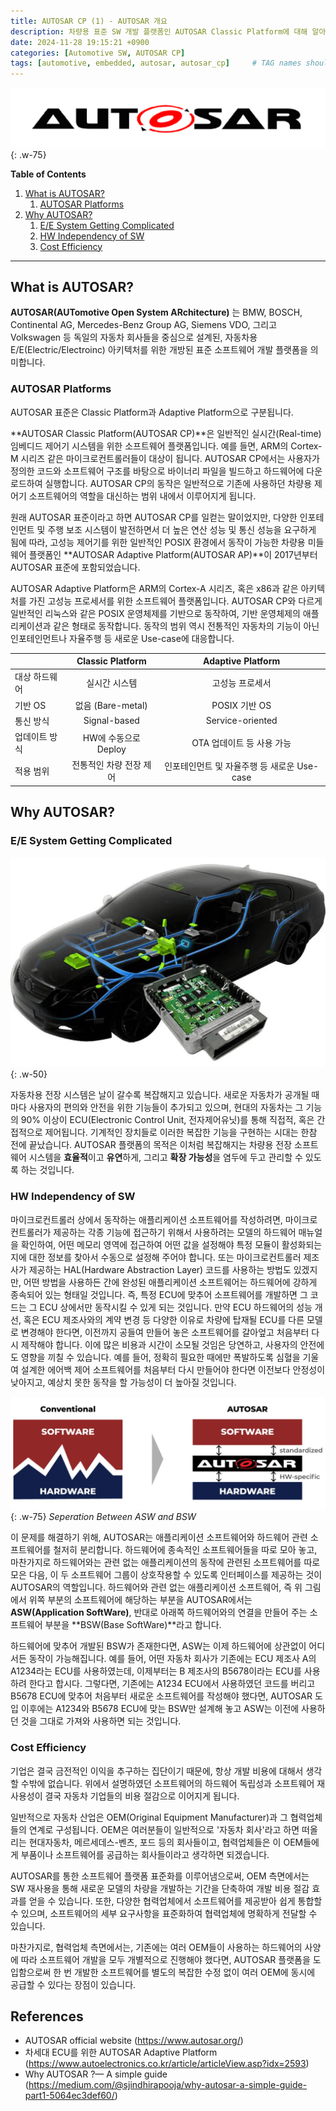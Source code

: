```yaml
---
title: AUTOSAR CP (1) - AUTOSAR 개요
description: 차량용 표준 SW 개발 플랫폼인 AUTOSAR Classic Platform에 대해 알아봅시다.
date: 2024-11-28 19:15:21 +0900
categories: [Automotive SW, AUTOSAR CP]
tags: [automotive, embedded, autosar, autosar_cp]     # TAG names should always be lowercase
---
```

![logo](/assets/img/2024-11-26-AUTOSAR-overview/autosar-1200x900.png){: .w-75}

**Table of Contents**

1. [What is AUTOSAR?](#what-is-autosar)
    1. [AUTOSAR Platforms](#autosar-platforms)
2. [Why AUTOSAR?](#why-autosar)
    1. [E/E System Getting Complicated](#ee-system-getting-complicated)
    2. [HW Independency of SW](#hw-independency-of-sw)
    3. [Cost Efficiency](#cost-efficiency)

---

## What is AUTOSAR?

**AUTOSAR(AUTomotive Open System ARchitecture)** 는 BMW, BOSCH, Continental AG, Mercedes-Benz Group AG,
Siemens VDO, 그리고 Volkswagen 등 독일의 자동차 회사들을 중심으로 설계된, 자동차용 E/E(Electric/Electroinc)
아키텍처를 위한 개방된 표준 소프트웨어 개발 플랫폼을 의미합니다.

### AUTOSAR Platforms
AUTOSAR 표준은 Classic Platform과 Adaptive Platform으로 구분됩니다.

**AUTOSAR Classic Platform(AUTOSAR CP)**은 일반적인 실시간(Real-time) 임베디드 제어기 시스템을 위한 소프트웨어
플랫폼입니다. 예를 들면, ARM의 Cortex-M 시리즈 같은 마이크로컨트롤러들이 대상이 됩니다. AUTOSAR CP에서는
사용자가 정의한 코드와 소프트웨어 구조를 바탕으로 바이너리 파일을 빌드하고 하드웨어에 다운로드하여 실행합니다.
AUTOSAR CP의 동작은 일반적으로 기존에 사용하던 차량용 제어기 소프트웨어의 역할을 대신하는 범위 내에서 이루어지게
됩니다.

원래 AUTOSAR 표준이라고 하면 AUTOSAR CP를 일컫는 말이었지만, 다양한 인포테인먼트 및 주행 보조 시스템이 발전하면서
더 높은 연산 성능 및 통신 성능을 요구하게 됨에 따라, 고성능 제어기를 위한 일반적인 POSIX 환경에서 동작이 가능한
차량용 미들웨어 플랫폼인 **AUTOSAR Adaptive Platform(AUTOSAR AP)**이 2017년부터 AUTOSAR 표준에 포함되었습니다.

AUTOSAR Adaptive Platform은 ARM의 Cortex-A 시리즈, 혹은 x86과 같은 아키텍처를 가진 고성능 프로세서를 위한
소프트웨어 플랫폼입니다. AUTOSAR CP와 다르게 일반적인 리눅스와 같은 POSIX 운영체제를 기반으로 동작하여,
기반 운영체제의 애플리케이션과 같은 형태로 동작합니다.
동작의 범위 역시 전통적인 자동차의 기능이 아닌 인포테인먼트나 자율주행 등 새로운 Use-case에 대응합니다.

|     | Classic Platform | Adaptive Platform |
| --- | :---------------: | :----------------: |
| 대상 하드웨어 | 실시간 시스템 | 고성능 프로세서 |
| 기반 OS | 없음 (Bare-metal) | POSIX 기반 OS |
| 통신 방식 | Signal-based | Service-oriented |
| 업데이트 방식 | HW에 수동으로 Deploy | OTA 업데이트 등 사용 가능 |
| 적용 범위 | 전통적인 차량 전장 제어 | 인포테인먼트 및 자율주행 등 새로운 Use-case |

## Why AUTOSAR?
### E/E System Getting Complicated
![ecu](/assets/img/2024-11-26-AUTOSAR-overview/electronic-control-unit.png){: .w-50}

자동차용 전장 시스템은 날이 갈수록 복잡해지고 있습니다. 새로운 자동차가 공개될 때마다 사용자의 편의와 안전을
위한 기능들이 추가되고 있으며, 현대의 자동차는 그 기능의 90% 이상이 ECU(Electronic Control Unit, 전자제어유닛)를
통해 직접적, 혹은 간접적으로 제어됩니다. 기계적인 장치들로 이러한 복잡한 기능을 구현하는 시대는 한참 전에 끝났습니다.
AUTOSAR 플랫폼의 목적은 이처럼 복잡해지는 차량용 전장 소프트웨어 시스템을 **효율적**이고 **유연**하게,
그리고 **확장 가능성**을 염두에 두고 관리할 수 있도록 하는 것입니다.

### HW Independency of SW
마이크로컨트롤러 상에서 동작하는 애플리케이션 소프트웨어를 작성하려면, 마이크로컨트롤러가 제공하는 각종 기능에
접근하기 위해서 사용하려는 모델의 하드웨어 매뉴얼을
확인하여, 어떤 메모리 영역에 접근하여 어떤 값을 설정해야 특정 모듈이 활성화되는지에 대한 정보를 찾아서 수동으로
설정해 주어야 합니다. 또는 마이크로컨트롤러 제조사가 제공하는 HAL(Hardware Abstraction Layer) 코드를 사용하는
방법도 있겠지만, 어떤 방법을 사용하든 간에 완성된 애플리케이션 소프트웨어는 하드웨어에 강하게 종속되어 있는
형태일 것입니다. 즉, 특정 ECU에 맞추어 소프트웨어를 개발하면 그 코드는 그 ECU 상에서만 동작시킬 수 있게 되는 것입니다.
만약 ECU 하드웨어의 성능 개선, 혹은 ECU 제조사와의 계약 변경 등 다양한 이유로 차량에 탑재될 ECU를 다른 모델로
변경해야 한다면, 이전까지 공들여 만들어 놓은 소프트웨어를 갈아엎고 처음부터 다시 제작해야 합니다. 이에 많은 비용과
시간이 소모될 것임은 당연하고, 사용자의 안전에도 영향을 끼칠 수 있습니다. 예를 들어, 정확히 필요한 때에만 폭발하도록
심혈을 기울여 설계한 에어백 제어 소프트웨어를 처음부터 다시 만들어야 한다면 이전보다 안정성이 낮아지고, 예상치 못한
동작을 할 가능성이 더 높아질 것입니다.

![asw](/assets/img/2024-11-26-AUTOSAR-overview/asw.png){: .w-75}
_Seperation Between ASW and BSW_

이 문제를 해결하기 위해, AUTOSAR는 애플리케이션 소프트웨어와 하드웨어 관련 소프트웨어를 철저히 분리합니다.
하드웨어에 종속적인 소프트웨어들을 따로 모아 놓고, 마찬가지로 하드웨어와는 관련 없는 애플리케이션의 동작에
관련된 소프트웨어를 따로 모은 다음, 이 두 소프트웨어 그룹이 상호작용할 수 있도록 인터페이스를 제공하는 것이
AUTOSAR의 역할입니다. 하드웨어와 관련 없는 애플리케이션 소프트웨어, 즉 위 그림에서 위쪽 부분의 소프트웨어에
해당하는 부분을 AUTOSAR에서는 **ASW(Application SoftWare)**, 반대로 아래쪽 하드웨어와의 연결을 만들어 주는
소프트웨어 부분을 **BSW(Base SoftWare)**라고 합니다.

하드웨어에 맞추어 개발된 BSW가 존재한다면, ASW는 이제 하드웨어에 상관없이 어디서든 동작이 가능해집니다. 예를 들어,
어떤 자동차 회사가 기존에는 ECU 제조사 A의 A1234라는 ECU를 사용하였는데, 이제부터는 B 제조사의 B5678이라는 ECU를
사용하려 한다고 합시다. 그렇다면, 기존에는 A1234 ECU에서 사용하였던 코드를 버리고 B5678 ECU에 맞추어 처음부터
새로운 소프트웨어를 작성해야 했다면, AUTOSAR 도입 이후에는 A1234와 B5678 ECU에 맞는 BSW만 설계해 놓고
ASW는 이전에 사용하던 것을 그대로 가져와 사용하면 되는 것입니다.

### Cost Efficiency

기업은 결국 금전적인 이익을 추구하는 집단이기 때문에, 항상 개발 비용에 대해서 생각할 수밖에 없습니다.
위에서 설명하였던 소프트웨어의 하드웨어 독립성과 소프트웨어 재사용성이 결국 자동차 기업들의 비용 절감으로
이어지게 됩니다.

일반적으로 자동차 산업은 OEM(Original Equipment Manufacturer)과 그 협력업체들의 연계로 구성됩니다.
OEM은 여러분들이 일반적으로 '자동차 회사'라고 하면 떠올리는 현대자동차, 메르세데스-벤츠, 포드 등의 회사들이고,
협력업체들은 이 OEM들에게 부품이나 소프트웨어를 공급하는 회사들이라고 생각하면 되겠습니다.

AUTOSAR를 통한 소프트웨어 플랫폼 표준화를 이루어냄으로써, OEM 측면에서는 SW 재사용을 통해 새로운 모델의
차량을 개발하는 기간을 단축하여 개발 비용 절감 효과를 얻을 수 있습니다. 또한, 다양한 협력업체에서 소프트웨어를
제공받아 쉽게 통합할 수 있으며, 소프트웨어의 세부 요구사항을 표준화하여 협력업체에 명확하게 전달할 수 있습니다.

마찬가지로, 협력업체 측면에서는, 기존에는 여러 OEM들이 사용하는 하드웨어의 사양에 따라 소프트웨어 개발을 모두
개별적으로 진행해야 했다면, AUTOSAR 플랫폼을 도입함으로써 한 번 개발한 소프트웨어를 별도의 복잡한 수정 없이
여러 OEM에 동시에 공급할 수 있다는 장점이 있습니다.

## References
- AUTOSAR official website (<https://www.autosar.org/>)
- 차세대 ECU를 위한 AUTOSAR Adaptive Platform  
(<https://www.autoelectronics.co.kr/article/articleView.asp?idx=2593>)
- Why AUTOSAR ?— A simple guide  
(<https://medium.com/@sjindhirapooja/why-autosar-a-simple-guide-part1-5064ec3def60/>)
